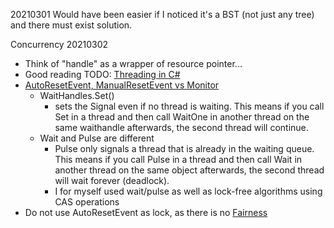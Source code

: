 20210301 Would have been easier if I noticed it's a BST (not just any tree) and there must exist solution. 

Concurrency
20210302 
- Think of "handle" as a wrapper of resource pointer... 
- Good reading TODO: [Threading in C#](http://www.albahari.com/threading/part4.aspx#_Signaling_with_Wait_and_Pulse)
- [AutoResetEvent, ManualResetEvent vs Monitor](https://stackoverflow.com/questions/1717194/autoresetevent-manualresetevent-vs-monitor)
  - WaitHandles.Set()
    - sets the Signal even if no thread is waiting. This means if you call Set in a thread and then call WaitOne in another thread on the same waithandle afterwards, the second thread will continue. 
  - Wait and Pulse are different
    - Pulse only signals a thread that is already in the waiting queue. This means if you call Pulse in a thread and then call Wait in another thread on the same object afterwards, the second thread will wait forever (deadlock).
    - I for myself used wait/pulse as well as lock-free algorithms using CAS operations
- Do not use AutoResetEvent as lock, as there is no [Fairness](https://stackoverflow.com/questions/17273933/autoresetevent-as-a-lock-replacement-in-c)
 